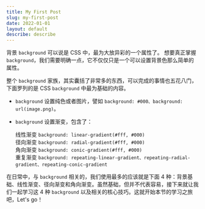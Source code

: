 ```yaml
---
title: My First Post
slug: my-first-post
date: 2022-01-01
layout: default
describe: describe
---
```



背景 `background` 可以说是 CSS 中，最为大放异彩的一个属性了。
想要真正掌握 `background`，我们需要明确一点，它不仅仅只是一个可以设置背景色那么简单的属性。

整个 `background` 家族，其实囊括了非常多的东西，可以完成的事情也五花八门，下面罗列的是 CSS `background` 中最为基础的内容。

 - `background` 设置纯色或者图片，譬如 `background: #000、background: url(image.png)`。

 - `background` 设置渐变，包含了：

    线性渐变 `background: linear-gradient(#fff, #000)`   
    径向渐变 `background: radial-gradient(#fff, #000)`   
    角向渐变 `background: conic-gradient(#fff, #000)`    
    重复渐变 `background: repeating-linear-gradient、repeating-radial-gradient、repeating-conic-gradient`

在日常中，与 `background` 相关的，我们使用最多的应该就是下面 4 种：背景基础、线性渐变、径向渐变和角向渐变。虽然基础，但并不代表容易，接下来就让我们一起学习这 4 种 `background` 以及相关的核心技巧。这就开始本节的学习之旅吧，Let's go！
